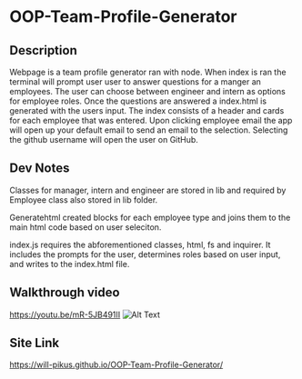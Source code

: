 # OOP-Team-Profile-Generator

## Description
Webpage is a team profile generator ran with node. When index is ran the terminal will prompt user user to answer questions for a manger an employees. The user can choose between engineer and intern as options for employee roles. Once the questions are answered a index.html is generated with the users input. The index consists of a header and cards for each employee that was entered. Upon clicking employee email the app will open up your default email to send an email to the selection. Selecting the github username will open the user on GitHub.

## Dev Notes 
Classes for manager, intern and engineer are stored in lib and required by Employee class also stored in lib folder.

Generatehtml created blocks for each employee type and joins them to the main html code based on user seleciton. 

index.js requires the abforementioned classes, html, fs and inquirer. It includes the prompts for the user, determines roles based on user input, and writes to the index.html file.
## Walkthrough video
https://youtu.be/mR-5JB491II
![Alt Text](./media/walkthrough-tpg.gif)
## Site Link
https://will-pikus.github.io/OOP-Team-Profile-Generator/